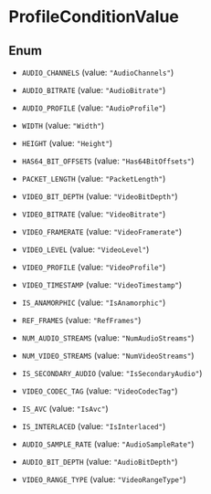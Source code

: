 

# ProfileConditionValue

## Enum


* `AUDIO_CHANNELS` (value: `"AudioChannels"`)

* `AUDIO_BITRATE` (value: `"AudioBitrate"`)

* `AUDIO_PROFILE` (value: `"AudioProfile"`)

* `WIDTH` (value: `"Width"`)

* `HEIGHT` (value: `"Height"`)

* `HAS64_BIT_OFFSETS` (value: `"Has64BitOffsets"`)

* `PACKET_LENGTH` (value: `"PacketLength"`)

* `VIDEO_BIT_DEPTH` (value: `"VideoBitDepth"`)

* `VIDEO_BITRATE` (value: `"VideoBitrate"`)

* `VIDEO_FRAMERATE` (value: `"VideoFramerate"`)

* `VIDEO_LEVEL` (value: `"VideoLevel"`)

* `VIDEO_PROFILE` (value: `"VideoProfile"`)

* `VIDEO_TIMESTAMP` (value: `"VideoTimestamp"`)

* `IS_ANAMORPHIC` (value: `"IsAnamorphic"`)

* `REF_FRAMES` (value: `"RefFrames"`)

* `NUM_AUDIO_STREAMS` (value: `"NumAudioStreams"`)

* `NUM_VIDEO_STREAMS` (value: `"NumVideoStreams"`)

* `IS_SECONDARY_AUDIO` (value: `"IsSecondaryAudio"`)

* `VIDEO_CODEC_TAG` (value: `"VideoCodecTag"`)

* `IS_AVC` (value: `"IsAvc"`)

* `IS_INTERLACED` (value: `"IsInterlaced"`)

* `AUDIO_SAMPLE_RATE` (value: `"AudioSampleRate"`)

* `AUDIO_BIT_DEPTH` (value: `"AudioBitDepth"`)

* `VIDEO_RANGE_TYPE` (value: `"VideoRangeType"`)



